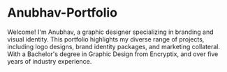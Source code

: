 # Anubhav-Portfolio
Welcome! I'm Anubhav, a graphic designer specializing in branding and visual identity. This portfolio highlights my diverse range of projects, including logo designs, brand identity packages, and marketing collateral. With a Bachelor's degree in Graphic Design from Encryptix, and over five years of industry experience.  
